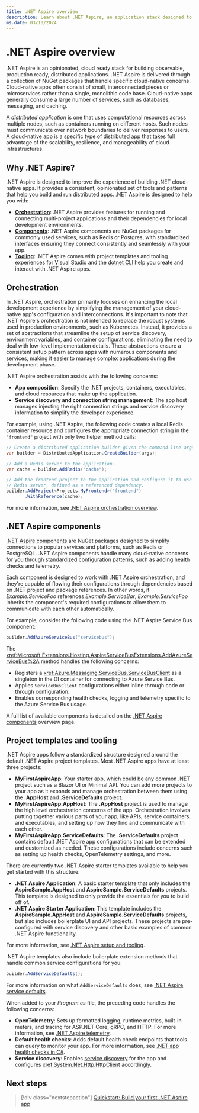 ```yaml
---
title: .NET Aspire overview
description: Learn about .NET Aspire, an application stack designed to improve the experience of building cloud-native applications.
ms.date: 03/10/2024
---
```


# .NET Aspire overview

.NET Aspire is an opinionated, cloud ready stack for building observable, production ready, distributed applications.​ .NET Aspire is delivered through a collection of NuGet packages that handle specific cloud-native concerns. Cloud-native apps often consist of small, interconnected pieces or microservices rather than a single, monolithic code base. Cloud-native apps generally consume a large number of services, such as databases, messaging, and caching.

A _distributed application_ is one that uses computational resources across multiple nodes, such as containers running on different hosts. Such nodes must communicate over network boundaries to deliver responses to users. A cloud-native app is a specific type of distributed app that takes full advantage of the scalability, resilience, and manageability of cloud infrastructures.

## Why .NET Aspire?

.NET Aspire is designed to improve the experience of building .NET cloud-native apps. It provides a consistent, opinionated set of tools and patterns that help you build and run distributed apps. .NET Aspire is designed to help you with:

- [**Orchestration**](#orchestration): .NET Aspire provides features for running and connecting multi-project applications and their dependencies for local development environments.
- [**Components**](#net-aspire-components): .NET Aspire components are NuGet packages for commonly used services, such as Redis or Postgres, with standardized interfaces ensuring they connect consistently and seamlessly with your app.
- [**Tooling**](#project-templates-and-tooling): .NET Aspire comes with project templates and tooling experiences for Visual Studio and the [dotnet CLI](/dotnet/core/tools/) help you create and interact with .NET Aspire apps.

## Orchestration

In .NET Aspire, orchestration primarily focuses on enhancing the local development experience by simplifying the management of your cloud-native app's configuration and interconnections. It's important to note that .NET Aspire's orchestration is not intended to replace the robust systems used in production environments, such as Kubernetes. Instead, it provides a set of abstractions that streamline the setup of service discovery, environment variables, and container configurations, eliminating the need to deal with low-level implementation details. These abstractions ensure a consistent setup pattern across apps with numerous components and services, making it easier to manage complex applications during the development phase.

.NET Aspire orchestration assists with the following concerns:

- **App composition**: Specify the .NET projects, containers, executables, and cloud resources that make up the application.
- **Service discovery and connection string management**: The app host manages injecting the right connection strings and service discovery information to simplify the developer experience.

For example, using .NET Aspire, the following code creates a local Redis container resource and configures the appropriate connection string in the `"frontend"` project with only two helper method calls:

```csharp
// Create a distributed application builder given the command line arguments.
var builder = DistributedApplication.CreateBuilder(args);

// Add a Redis server to the application.
var cache = builder.AddRedis("cache");

// Add the frontend project to the application and configure it to use the 
// Redis server, defined as a referenced dependency.
builder.AddProject<Projects.MyFrontend>("frontend")
       .WithReference(cache);
```

For more information, see [.NET Aspire orchestration overview](../fundamentals/app-host-overview.md).

## .NET Aspire components

[.NET Aspire components](../fundamentals/components-overview.md) are NuGet packages designed to simplify connections to popular services and platforms, such as Redis or PostgreSQL. .NET Aspire components handle many cloud-native concerns for you through standardized configuration patterns, such as adding health checks and telemetry.

Each component is designed to work with .NET Aspire orchestration, and they're capable of flowing their configurations through dependencies based on .NET project and package references. In other words, if _Example.ServiceFoo_ references _Example.ServiceBar_, _Example.ServiceFoo_ inherits the component's required configurations to allow them to communicate with each other automatically.

For example, consider the following code using the .NET Aspire Service Bus component:

```csharp
builder.AddAzureServiceBus("servicebus");
```

The <xref:Microsoft.Extensions.Hosting.AspireServiceBusExtensions.AddAzureServiceBus%2A> method handles the following concerns:

- Registers a <xref:Azure.Messaging.ServiceBus.ServiceBusClient> as a singleton in the DI container for connecting to Azure Service Bus.
- Applies `ServiceBusClient` configurations either inline through code or through configuration.
- Enables corresponding health checks, logging and telemetry specific to the Azure Service Bus usage.

A full list of available components is detailed on the [.NET Aspire components](../fundamentals/components-overview.md) overview page.

## Project templates and tooling

.NET Aspire apps follow a standardized structure designed around the default .NET Aspire project templates. Most .NET Aspire apps have at least three projects:

- **MyFirstAspireApp**: Your starter app, which could be any common .NET project such as a Blazor UI or Minimal API. You can add more projects to your app as it expands and manage orchestration between them using the **.AppHost** and **.ServiceDefaults** project.
- **MyFirstAspireApp.AppHost**: The **.AppHost** project is used to manage the high level orchestration concerns of the app. Orchestration involves putting together various parts of your app, like APIs, service containers, and executables, and setting up how they find and communicate with each other.
- **MyFirstAspireApp.ServiceDefaults**: The **.ServiceDefaults** project contains default .NET Aspire app configurations that can be extended and customized as needed. These configurations include concerns such as setting up health checks, OpenTelemetry settings, and more.

There are currently two .NET Aspire starter templates available to help you get started with this structure:

- **.NET Aspire Application**: A basic starter template that only includes the **AspireSample.AppHost** and **AspireSample.ServiceDefaults** projects. This template is designed to only provide the essentials for you to build off of.
- **.NET Aspire Starter Application**: This template includes the **AspireSample.AppHost** and **AspireSample.ServiceDefaults** projects, but also includes boilerplate UI and API projects. These projects are pre-configured with service discovery and other basic examples of common .NET Aspire functionality.

For more information, see [.NET Aspire setup and tooling](../fundamentals/setup-tooling.md).

.NET Aspire templates also include boilerplate extension methods that handle common service configurations for you:

```csharp
builder.AddServiceDefaults();
```

For more information on what `AddServiceDefaults` does, see [.NET Aspire service defaults](../fundamentals/service-defaults.md).

When added to your _Program.cs_ file, the preceding code handles the following concerns:

- **OpenTelemetry**: Sets up formatted logging, runtime metrics, built-in meters, and tracing for ASP.NET Core, gRPC, and HTTP. For more information, see [.NET Aspire telemetry](../fundamentals/telemetry.md).
- **Default health checks**: Adds default health check endpoints that tools can query to monitor your app. For more information, see [.NET app health checks in C#](/dotnet/core/diagnostics/diagnostic-health-checks).
- **Service discovery**: Enables [service discovery](../service-discovery/overview.md) for the app and configures <xref:System.Net.Http.HttpClient> accordingly.

## Next steps

> [!div class="nextstepaction"]
> [Quickstart: Build your first .NET Aspire app](build-your-first-aspire-app.md)
